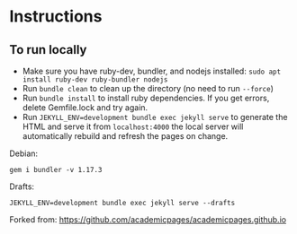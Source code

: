 # Instructions

## To run locally 

 - Make sure you have ruby-dev, bundler, and nodejs installed: `sudo apt install ruby-dev ruby-bundler nodejs`
 - Run `bundle clean` to clean up the directory (no need to run `--force`)
 - Run `bundle install` to install ruby dependencies. If you get errors, delete Gemfile.lock and try again.
 - Run `JEKYLL_ENV=development bundle exec jekyll serve` to generate the HTML and serve it from `localhost:4000` the local server will automatically rebuild and refresh the pages on change.

Debian:

    gem i bundler -v 1.17.3

Drafts:

    JEKYLL_ENV=development bundle exec jekyll serve --drafts


Forked from: https://github.com/academicpages/academicpages.github.io


